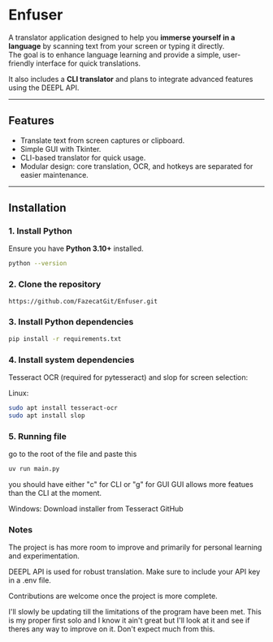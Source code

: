 # Enfuser

A translator application designed to help you **immerse yourself in a language** by scanning text from your screen or typing it directly.  
The goal is to enhance language learning and provide a simple, user-friendly interface for quick translations.

It also includes a **CLI translator** and plans to integrate advanced features using the DEEPL API.

---

## Features
- Translate text from screen captures or clipboard.  
- Simple GUI with Tkinter.  
- CLI-based translator for quick usage.  
- Modular design: core translation, OCR, and hotkeys are separated for easier maintenance.  

---

## Installation

### 1. Install Python
Ensure you have **Python 3.10+** installed.

```bash
python --version
```
### 2. Clone the repository
```bash
https://github.com/FazecatGit/Enfuser.git
```

### 3. Install Python dependencies

```bash
pip install -r requirements.txt
```

### 4. Install system dependencies

Tesseract OCR (required for pytesseract) and slop for screen selection:

Linux:
```bash 
sudo apt install tesseract-ocr
sudo apt install slop
```

### 5. Running file

go to the root of the file and paste this 
```bash 
uv run main.py
```
you should have either "c" for CLI or "g" for GUI
GUI allows more featues than the CLI at the moment.

Windows: Download installer from Tesseract GitHub

### Notes

The project is has more room to improve and primarily for personal learning and experimentation.

DEEPL API is used for robust translation. Make sure to include your API key in a .env file.

Contributions are welcome once the project is more complete.

I'll slowly be updating till the limitations of the program have been met. 
This is my proper first solo and I know it ain't great but I'll look at it 
and see if theres any way to improve on it. Don't expect much from this.